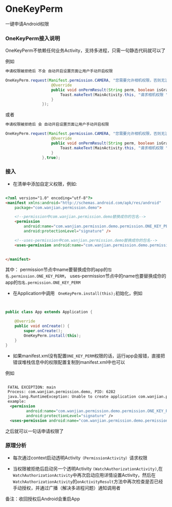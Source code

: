 # OneKeyPerm
一键申请Android权限


### OneKeyPerm接入说明

OneKeyPerm不依赖任何业务Activity，支持多进程，只需一句静态代码就可以了

例如

```java
申请权限被拒绝后 不会 自动开启设置页面让用户手动开启权限

OneKeyPerm.request(Manifest.permission.CAMERA, "您需要允许相机权限，否则无法使用扫码功能", new OneKeyPerm.OnPermResultListener() {
                    @Override
                    public void onPermResult(String perm, boolean isGrant) {
                        Toast.makeText(MainActivity.this, "请求相机权限 " + isGrant, Toast.LENGTH_SHORT).show();
                    }
                });
```

或者

```java
申请权限被拒绝后 会 自动开启设置页面让用户手动开启权限

OneKeyPerm.request(Manifest.permission.CAMERA, "您需要允许相机权限，否则无法使用扫码功能", new OneKeyPerm.OnPermResultListener() {
                    @Override
                    public void onPermResult(String perm, boolean isGrant) {
                        Toast.makeText(MainActivity.this, "请求相机权限 " + isGrant, Toast.LENGTH_SHORT).show();
                    }
                },true);
```

### 接入

* 在清单中添加自定义权限，例如:

```html

<?xml version="1.0" encoding="utf-8"?>
<manifest xmlns:android="http://schemas.android.com/apk/res/android"
    package="com.wanjian.permission.demo">

    <!--permission中com.wanjian.permission.demo替换成你的包名-->
    <permission
        android:name="com.wanjian.permission.demo.permission.ONE_KEY_PERM"
        android:protectionLevel="signature" />

    <!--uses-permission中com.wanjian.permission.demo替换成你的包名-->
    <uses-permission android:name="com.wanjian.permission.demo.permission.ONE_KEY_PERM" />

  
</manifest>

```

其中：
permission节点中name要替换成你的app的`包名.permission.ONE_KEY_PERM`，
uses-permission节点中的name也要替换成你的app的`包名.permission.ONE_KEY_PERM`

* 在Application中调用 ` OneKeyPerm.install(this);`初始化，例如

```java


public class App extends Application {

    @Override
    public void onCreate() {
        super.onCreate();
        OneKeyPerm.install(this);
    }
}


```
* 如果manifest.xml没有配置`ONE_KEY_PERM`权限的话，运行app会报错，直接把错误堆栈信息中的权限配置复制到manifest.xml中也可以

例如

```xml

 FATAL EXCEPTION: main
 Process: com.wanjian.permission.demo, PID: 6282
 java.lang.RuntimeException: Unable to create application com.wanjian.permission.demo.App: java.lang.RuntimeException: define and use permission in your manifest ! 
 example:
  <permission
         android:name="com.wanjian.permission.demo.permission.ONE_KEY_PERM"
         android:protectionLevel="signature" />
  <uses-permission android:name="com.wanjian.permission.demo.permission.ONE_KEY_PERM" />


```

之后就可以一句话申请权限了


### 原理分析

* 每次通过context启动透明Activity`（PermissionActivity）`请求权限

* 当权限被拒绝后启动另一个透明Activity `(WatchAuthorizationActivity)`,在`WatchAuthorizationActivity`中再次启动应用详情设置Activity，然后在`WatchAuthorizationActivity`的`onActivityResult`方法中再次检查是否已经手动授权，并通过广播（解决多进程问题）通知调用者


备注：收回授权后Android会重启App





